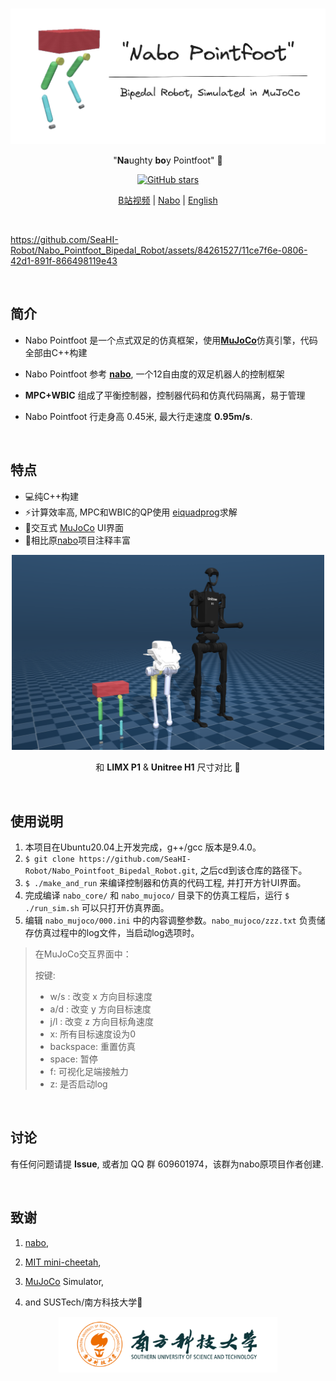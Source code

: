 <br>

<p align='center'><img src="./assets.README/nabopointfoot.png" alt="nabo_pointfoot"  width="550"/>
</a>
</p>

<p align="center">
"<b>Na</b>ughty <b>bo</b>y Pointfoot" 🤖
</p>
<p align="center">
    <a href="https://github.com/SeaHI-Robot/Nabo_Pointfoot_Bipedal_Robot" target="__blank"><img alt="GitHub stars" src="https://img.shields.io/github/stars/SeaHI-Robot/Nabo_Pointfoot_Bipedal_Robot?style=social"></a>
</p>
<p align="center">
  <a href="https://www.bilibili.com/video/BV1Cx4y1q76N/?spm_id_from=333.999.0.0&vd_source=489a733550a7c846fcce2e3eb3a683cc">B站视频</a> | <a href="https://github.com/tryingfly/nabo">Nabo</a> | <a href="https://github.com/SeaHI-Robot/Nabo_Pointfoot_Bipedal_Robot/blob/nabo_pointfoot_opensourced/README.md">English</a> 
</p>



<br>

https://github.com/SeaHI-Robot/Nabo_Pointfoot_Bipedal_Robot/assets/84261527/11ce7f6e-0806-42d1-891f-866498119e43

<br>

## 简介

- Nabo Pointfoot 是一个点式双足的仿真框架，使用[**MuJoCo**](https://github.com/google-deepmind/mujoco)仿真引擎，代码全部由C++构建 

- Nabo Pointfoot 参考 [**nabo**](https://github.com/tryingfly/nabo),  一个12自由度的双足机器人的控制框架

- **MPC+WBIC** 组成了平衡控制器，控制器代码和仿真代码隔离，易于管理

- Nabo Pointfoot 行走身高 0.45米, 最大行走速度 **0.95m/s**.

<br>

## 特点

- 💻纯C++构建
- ⚡️计算效率高, MPC和WBIC的QP使用 [eiquadprog](https://github.com/stack-of-tasks/eiquadprog)求解
- 🤹交互式 [MuJoCo](https://github.com/google-deepmind/mujoco) UI界面
- 📝相比原[nabo](https://github.com/tryingfly/nabo)项目注释丰富


<p align='center'><img src="./assets.README/model_comparison.png" alt="nabo_pointfoot"  width="500"/>
</a>
</p>
<p align="center">
和 <b>LIMX P1</b> & <b>Unitree H1</b> 尺寸对比 🤖
</p>


<br>

## 使用说明

1. 本项目在Ubuntu20.04上开发完成，g++/gcc 版本是9.4.0。
2. `$ git clone https://github.com/SeaHI-Robot/Nabo_Pointfoot_Bipedal_Robot.git`, 之后cd到该仓库的路径下。
3. `$ ./make_and_run` 来编译控制器和仿真的代码工程, 并打开方针UI界面。
4. 完成编译 `nabo_core/` 和 `nabo_mujoco/` 目录下的仿真工程后，运行 `$ ./run_sim.sh` 可以只打开仿真界面。
5.  编辑 `nabo_mujoco/000.ini` 中的内容调整参数。`nabo_mujoco/zzz.txt` 负责储存仿真过程中的log文件，当启动log选项时。

> 在MuJoCo交互界面中：
>
> 按键:
> - w/s : 改变 x 方向目标速度
> - a/d : 改变 y 方向目标速度
> - j/l : 改变 z 方向目标角速度 
> - x: 所有目标速度设为0
> - backspace: 重置仿真
> - space: 暂停
> - f: 可视化足端接触力
> - z: 是否启动log


<br>

## 讨论

有任何问题请提 **Issue**, 或者加 QQ 群 609601974，该群为nabo原项目作者创建. 

<br>

## 致谢

1. [nabo](https://github.com/tryingfly/nabo),
2. [MIT mini-cheetah](https://arxiv.org/abs/1909.06586),
3. [MuJoCo](https://mujoco.org/) Simulator,

4. and SUSTech/南方科技大学🌈


<p align='center'><img src="./assets.README/SUSTech-zh.png" alt="SUSTech"  width="350"/>
</a>
</p>

